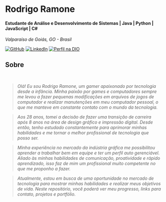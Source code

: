 # Rodrigo Ramone 

#### Estudante de Análise e Desenvolvimento de Sistemas | Java | Python | JavaScript | C#
<i>Valparaíso de Goiás, GO - Brasil</i>

[![GitHub](https://img.shields.io/badge/-GITHUB-B80000?style=for-the-badge&logo=github&logoColor=white)](https://github.com/RodrigoRamone7/)
[![LinkedIn](https://img.shields.io/badge/-LinkedIn-B80000?style=for-the-badge&logo=linkedin&logoColor=white)](https://www.linkedin.com/in/rodrigo-ramone-404b62113/)
[![Perfil na DIO](https://img.shields.io/badge/-Perfil%20na%20DIO-B80000?style=for-the-badge&logo=github&logoColor=white)](https://www.dio.me/users/rodrigo_wow7)


## Sobre
<i>
<br />

> Olá! Eu sou Rodrigo Ramone, um gamer apaixonado por tecnologia desde a infância. Minha paixão por games e computadores sempre me levou a fazer pequenas modificações em arquivos de jogos de computador e realizar manutenções em meu computador pessoal, o que me manteve em constante contato com o mundo da tecnologia.

> Aos 28 anos, tomei a decisão de fazer uma transição de carreira após 8 anos na área de design gráfico e impressão digital. Desde então, tenho estudado constantemente para aprimorar minhas habilidades e me tornar o melhor profissional de tecnologia que posso ser.

> Minha experiência no mercado da indústria gráfica me possibilitou aprender a trabalhar bem em equipe e ter um perfil auto gerenciável. Aliado às minhas habilidades de comunicação, proatividade e rápido aprendizado, isso faz de mim um profissional muito competente no que me proponho a fazer.

> Atualmente, estou em busca de uma oportunidade no mercado de tecnologia para mostrar minhas habilidades e realizar meus objetivos de vida. Neste repositório, você poderá ver meu progresso, links para contato, projetos e portfólio.

</i>